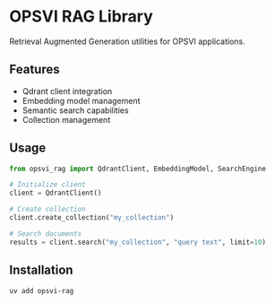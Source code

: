 # OPSVI RAG Library

Retrieval Augmented Generation utilities for OPSVI applications.

## Features

- Qdrant client integration
- Embedding model management
- Semantic search capabilities
- Collection management

## Usage

```python
from opsvi_rag import QdrantClient, EmbeddingModel, SearchEngine

# Initialize client
client = QdrantClient()

# Create collection
client.create_collection("my_collection")

# Search documents
results = client.search("my_collection", "query text", limit=10)
```

## Installation

```bash
uv add opsvi-rag
```